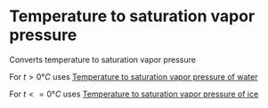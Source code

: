# Temperature to saturation vapor pressure

Converts temperature to saturation vapor pressure

For $t>0°C$ uses [Temperature to saturation vapor pressure of water](./temperature-to-saturation-vapor-pressure-of-water.md)

For $t<=0°C$ uses [Temperature to saturation vapor pressure of ice](./temperature-to-saturation-vapor-pressure-of-ice.md)
